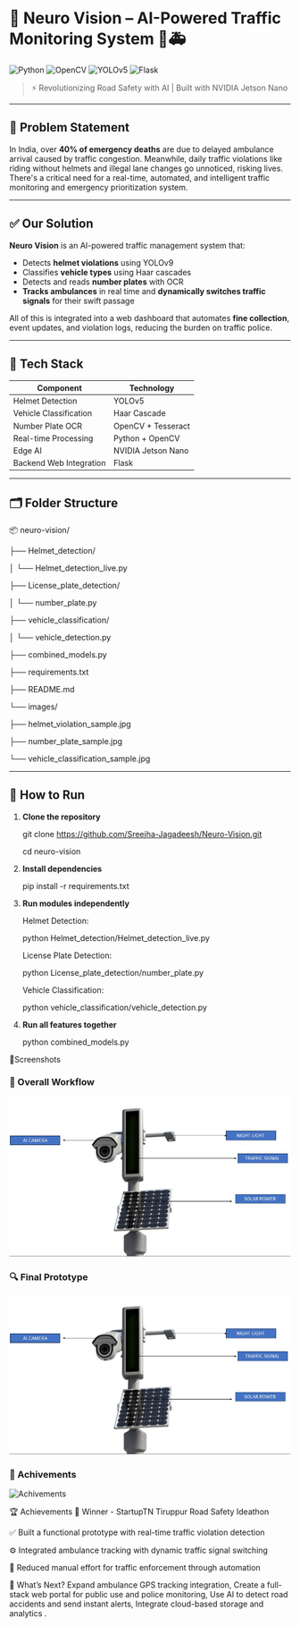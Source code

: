 # 🧠 Neuro Vision – AI-Powered Traffic Monitoring System 🚦🚑

![Python](https://img.shields.io/badge/Python-3.8+-blue.svg)
![OpenCV](https://img.shields.io/badge/OpenCV-4.x-red.svg)
![YOLOv5](https://img.shields.io/badge/YOLOv9-HelmetDetection-yellow.svg)
![Flask](https://img.shields.io/badge/Backend-Flask-green.svg)

> ⚡ Revolutionizing Road Safety with AI | Built with NVIDIA Jetson Nano

---

## 🚨 Problem Statement

In India, over **40% of emergency deaths** are due to delayed ambulance arrival caused by traffic congestion. Meanwhile, daily traffic violations like riding without helmets and illegal lane changes go unnoticed, risking lives. There's a critical need for a real-time, automated, and intelligent traffic monitoring and emergency prioritization system.

---

## ✅ Our Solution

**Neuro Vision** is an AI-powered traffic management system that:
- Detects **helmet violations** using YOLOv9
- Classifies **vehicle types** using Haar cascades
- Detects and reads **number plates** with OCR
- **Tracks ambulances** in real time and **dynamically switches traffic signals** for their swift passage

All of this is integrated into a web dashboard that automates **fine collection**, event updates, and violation logs, reducing the burden on traffic police.

---

## 🧠 Tech Stack

| Component              | Technology           |
|------------------------|----------------------|
| Helmet Detection       | YOLOv5               |
| Vehicle Classification | Haar Cascade         |
| Number Plate OCR       | OpenCV + Tesseract   |
| Real-time Processing   | Python + OpenCV      |
| Edge AI                | NVIDIA Jetson Nano   |
| Backend Web Integration| Flask                |

---

## 🗂️ Folder Structure

📦 neuro-vision/

├── Helmet_detection/

│ └── Helmet_detection_live.py

├── License_plate_detection/

│ └── number_plate.py

├── vehicle_classification/

│ └── vehicle_detection.py

├── combined_models.py

├── requirements.txt

├── README.md

└── images/

├── helmet_violation_sample.jpg

├── number_plate_sample.jpg

└── vehicle_classification_sample.jpg


---

## 🧪 How to Run

1. **Clone the repository**
   
     git clone https://github.com/Sreejha-Jagadeesh/Neuro-Vision.git
   
     cd neuro-vision
   
2. **Install dependencies**
   
    pip install -r requirements.txt

3. **Run modules independently**

    Helmet Detection:

    python Helmet_detection/Helmet_detection_live.py

    License Plate Detection:

     python License_plate_detection/number_plate.py

    Vehicle Classification:

    python vehicle_classification/vehicle_detection.py

4. **Run all features together**
   
    python combined_models.py

📸Screenshots


### 🚨 Overall Workflow
![Overall Workflow](images/finalprototype.jpg)

### 🔍 Final Prototype
![Final Prototype](images/finalprototype.jpg)

### 🚗 Achivements
![Achivements](images/achivement_sample.jpg)

🏆 Achievements
🥇 Winner - StartupTN Tiruppur Road Safety Ideathon

✅ Built a functional prototype with real-time traffic violation detection

⚙️ Integrated ambulance tracking with dynamic traffic signal switching

👮 Reduced manual effort for traffic enforcement through automation

🚀 What’s Next?
Expand ambulance GPS tracking integration, 
Create a full-stack web portal for public use and police monitoring,
Use AI to detect road accidents and send instant alerts, 
Integrate cloud-based storage and analytics .
